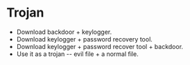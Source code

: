 # Trojan

* Download backdoor + keylogger.
* Download keylogger + password recovery tool.
* Download keylogger + password recover tool + backdoor.
* Use it as a trojan -- evil file + a normal file.